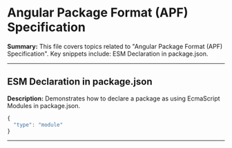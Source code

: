 # Angular Package Format (APF) Specification

**Summary:** This file covers topics related to "Angular Package Format (APF) Specification". Key snippets include: ESM Declaration in package.json.

---

## ESM Declaration in package.json

**Description:** Demonstrates how to declare a package as using EcmaScript Modules in package.json.

```javascript
{
  "type": "module"
}
```

---